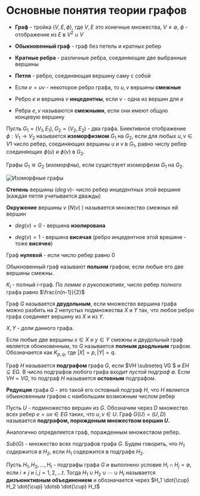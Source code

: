 # Основные понятия теории графов

+ **Граф** - тройка $(V, E, \phi)$, где $V,E$ это конечные множества, $V \ne \emptyset$, $\phi$ - отображение из $E$ в $V^2 \cup V$
+  **Обыкновенный граф** - граф без петель и кратных ребер



+ **Кратные ребра** - различные ребра, соединяющие две выбранные вершины
+ **Петля** - ребро, соединяющая вершину саму с собой



+ Если $e=uv$ - некоторое ребро графа, то $u, v$ вершины **смежные** 
+ Ребро $e$ и вершина $v$ **инцедентны**, если  $v$ - одна из вершин для $e$
+ Ребра $e, v$ называются **смежными**, если они имеют общую концевую вершину



Пусть $G_1 = (V_1, E_1), G_2 = (V_2, E_2)$ - два графа. Биективное отображение $\phi: V_1 \rightarrow V_2$ называется **изоморфизмом** $G_1$ на $G_2$, если для любых $u,v \in V1$ число ребер, соединяющих вершины $u$ и $v$ в $G_1$, равно числу ребер соединяющих $\phi(u)$ и $\phi(v)$ в $G_2$. 

Графы $G_1 \cong G_2$ (*изоморфны*), если существует изоморфизм $G_1$ на $G_2$. 

![Изоморфные графы](https://i.imgur.com/Y7sjdXg.jpg)



**Степень** вершины ($deg\,v$)- число ребер инцедентных этой вершине (каждая петля учитывается дважды)

**Окружение** вершины $v$ ($N(v)$ ) называется множество смежных ей вершин



* $deg(v) = 0$ - вершина **изолирована**

* $deg(v) = 1$  - вершина **висячая** (ребро инцедентное этой врешине - тоже **висячее**)



Граф **нулевой** - если число ребер равно 0



Обыкновенный граф называют **полынм** графом, если любые его две вершины смежны. 

$K_i$ - полный $i$-граф.  По *лемме о рукопожатиях*, число ребер полного графа равно $\frac{n(n-1)}{2}$



Граф $G$ называется **двудольным**, если множество вершина графа можно разбить на 2 непустых подмножества $X$ и $Y$ так, что любое ребро графа соединяет вершину из $X$ и из $Y$.

$X,Y$ - *доли* данного графа. 

Если любые две вершины $x \in X$ и $y \in Y$ смежны и двудольный граф является обокновенным, то $G$ называется **полным дводльным** графом. Обозначается  как $K_{p,q}$, где $|X|=p, |Y|=q$.



Граф $H$ называется **подграфом** графа $G$, если $VH \subseteq VG $ и $EH \subseteq EG$. В число подграфов любого графа входит *пустой подграф* $\emptyset$. Если $VH=VG$, то подграф $H$ называется **остовным** подграфом.

**Редукция** графа $G$ - это такой его остовный подграф $H$, что $H$ является обыкновенным графом с наибольшим возможным числом ребер



Пусть $U$ - подмножество вершин из $G$. Обозначим через $D$ множество всех ребер $e=uv \in EG$  таких, что $u,v \in U$. Граф $G(U)=(U,D)$ называется **подграфом, порожденым множеством вершин $U$.**

Аналогично определяется граф, поражденным множеством ребер.



$Sub(G)$ - множество всех подграфов графа $G$. Будем говорить, что *$H_1$ содержится в $H_2$*, если $H_1$ содержится в подграфе $H_2$. 



Пусть $H_1, H_2, \dotsc, H_t$ - подграфы графа $G$ и выполнено условие $H_i \cap H_j = \emptyset$, если $i \ne j$ и $i,j = 1,2,\dotsc t$. Тогда $H_1 \cup H_2 \cup \dotsb \cup H_t$ называется **дизъюнктивным объединением** и обозначается через $H_1 \dot{\cup} H_2 \dot{\cup} \dotsb \dot{\cup} H_t$